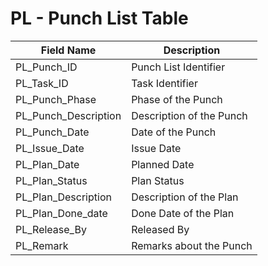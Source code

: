 # PL - Punch List Table

| Field Name         | Description                  |
|--------------------|------------------------------|
| PL_Punch_ID        | Punch List Identifier        |
| PL_Task_ID         | Task Identifier              |
| PL_Punch_Phase     | Phase of the Punch           |
| PL_Punch_Description | Description of the Punch    |
| PL_Punch_Date      | Date of the Punch            |
| PL_Issue_Date      | Issue Date                  |
| PL_Plan_Date       | Planned Date                |
| PL_Plan_Status     | Plan Status                 |
| PL_Plan_Description| Description of the Plan     |
| PL_Plan_Done_date  | Done Date of the Plan       |
| PL_Release_By      | Released By                 |
| PL_Remark          | Remarks about the Punch     |
